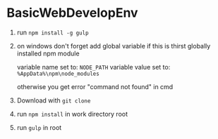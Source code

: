 # BasicWebDevelopEnv

1. run `npm install -g gulp`

2. on windows don't forget add global variable if this is thirst globally installed npm module
   
   variable name set to: `NODE_PATH`
   variable value set to: `%AppData%\npm\node_modules`
   
   otherwise you get error "command not found" in cmd
   
3. Download with `git clone`

4. run `npm install` in work directory root

5. run `gulp` in root